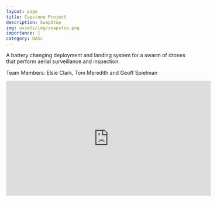 ```yaml
---
layout: page
title: Capstone Project
description: SwapStop
img: assets/img/swapstop.png
importance: 1
category: BASc
---
```

A battery changing deployment and landing system for a swarm of drones that perform aerial surveillance and inspection.

Team Members: Elsie Clark, Tom Meredith and Geoff Spielman

<div class="embed-responsive embed-responsive-16by9">
    <iframe width="560" height="315" src="https://www.youtube.com/embed/fMrt5HFEHzY" frameborder="0" allow="accelerometer; autoplay; encrypted-media; gyroscope; picture-in-picture" allowfullscreen></iframe>
</div>
